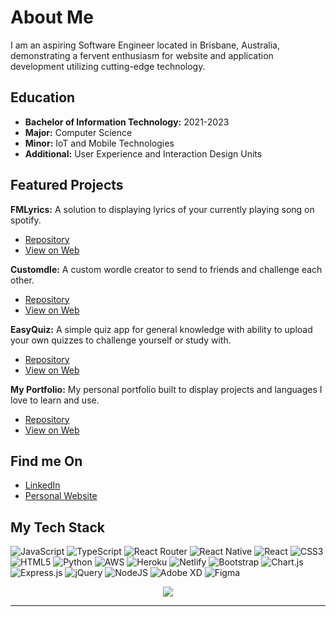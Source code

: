 <h1>About Me</h1>

<p>I am an aspiring Software Engineer located in Brisbane, Australia, demonstrating a fervent enthusiasm for website and application development utilizing cutting-edge technology.</p>

<h2>Education</h2>

<ul>
	<li><strong>Bachelor of Information Technology:</strong> 2021-2023</li>
  <li><strong>Major:</strong> Computer Science</li>
  <li><strong>Minor:</strong> IoT and Mobile Technologies</li>
  <li><strong>Additional:</strong> User Experience and Interaction Design Units</li>
</ul>

<h2>Featured Projects</h2>


  <p><strong>FMLyrics:</strong> A solution to displaying lyrics of your currently playing song on spotify.</p>
  
   - [Repository](https://github.com/8liam/FMLyrics-v3)
   - [View on Web](https://fmlyrics.vercel.app)

<p><strong>Customdle:</strong> A custom wordle creator to send to friends and challenge each other.</p>
  
   - [Repository](https://github.com/8liam/custom-wordle)
   - [View on Web](https://customdle.vercel.app)

<p><strong>EasyQuiz:</strong> A simple quiz app for general knowledge with ability to upload your own quizzes to challenge yourself or study with.</p>

 - [Repository](https://github.com/8liam/quiz)
 - [View on Web](https://quiz-8liam.vercel.app)

<p><strong>My Portfolio:</strong> My personal portfolio built to display projects and languages I love to learn and use.</p>

 - [Repository](https://github.com/8liam/portfolio)
 - [View on Web](https://liamgrant.com)


<h2>Find me On</h2>

- [LinkedIn](https://www.linkedin.com/in/liamgrant1903/)
- [Personal Website](https://www.liamg.zip/)

<h2>My Tech Stack</h2>

![JavaScript](https://img.shields.io/badge/javascript-%23323330.svg?style=for-the-badge&logo=javascript&logoColor=%23F7DF1E) ![TypeScript](https://img.shields.io/badge/typescript-%23007ACC.svg?style=for-the-badge&logo=typescript&logoColor=white) ![React Router](https://img.shields.io/badge/React_Router-CA4245?style=for-the-badge&logo=react-router&logoColor=white) ![React Native](https://img.shields.io/badge/react_native-%2320232a.svg?style=for-the-badge&logo=react&logoColor=%2361DAFB) ![React](https://img.shields.io/badge/react-%2320232a.svg?style=for-the-badge&logo=react&logoColor=%2361DAFB) ![CSS3](https://img.shields.io/badge/css3-%231572B6.svg?style=for-the-badge&logo=css3&logoColor=white)  ![HTML5](https://img.shields.io/badge/html5-%23E34F26.svg?style=for-the-badge&logo=html5&logoColor=white) ![Python](https://img.shields.io/badge/python-3670A0?style=for-the-badge&logo=python&logoColor=ffdd54) ![AWS](https://img.shields.io/badge/AWS-%23FF9900.svg?style=for-the-badge&logo=amazon-aws&logoColor=white) ![Heroku](https://img.shields.io/badge/heroku-%23430098.svg?style=for-the-badge&logo=heroku&logoColor=white) ![Netlify](https://img.shields.io/badge/netlify-%23000000.svg?style=for-the-badge&logo=netlify&logoColor=#00C7B7) ![Bootstrap](https://img.shields.io/badge/bootstrap-%23563D7C.svg?style=for-the-badge&logo=bootstrap&logoColor=white) ![Chart.js](https://img.shields.io/badge/chart.js-F5788D.svg?style=for-the-badge&logo=chart.js&logoColor=white) ![Express.js](https://img.shields.io/badge/express.js-%23404d59.svg?style=for-the-badge&logo=express&logoColor=%2361DAFB) ![jQuery](https://img.shields.io/badge/jquery-%230769AD.svg?style=for-the-badge&logo=jquery&logoColor=white) ![NodeJS](https://img.shields.io/badge/node.js-6DA55F?style=for-the-badge&logo=node.js&logoColor=white)  ![Adobe XD](https://img.shields.io/badge/Adobe%20XD-470137?style=for-the-badge&logo=Adobe%20XD&logoColor=#FF61F6) 	![Figma](https://img.shields.io/badge/figma-%23F24E1E.svg?style=for-the-badge&logo=figma&logoColor=white)

<div align="center">
  
![](http://github-profile-summary-cards.vercel.app/api/cards/profile-details?username=8liam&theme=tokyonight)

</div>

---
